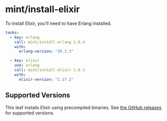 # mint/install-elixir

To install Elixir, you'll need to have Erlang installed.

```yaml
tasks:
  - key: erlang
    call: mint/install-erlang 1.0.4
    with:
      erlang-version: "26.2.3"

  - key: elixir
    use: erlang
    call: mint/install-elixir 1.0.3
    with:
      elixir-version: "1.17.2"
```

## Supported Versions

This leaf installs Elixir using precompiled binaries.
See [the GitHub releases](https://github.com/elixir-lang/elixir/releases) for supported versions.
